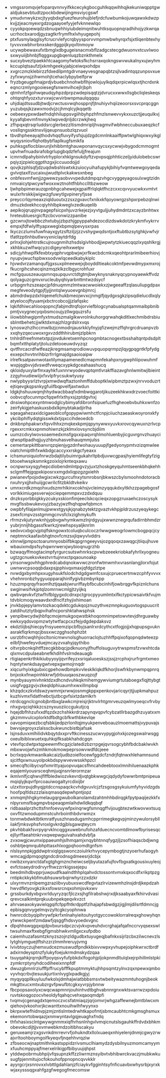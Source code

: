 * vmgssromqvjefoparqvnnvyifkkcecykgbocguhlkqqwihhqjkekuniwqpptgwaldjuksevbtudtzpockbdewijingmsviycgswf
* ymudvnwykzxcjtyyqbdxgfuezfeurohujblefjrdcfuwbumkojuwqawxkdwzpkvjjzjeacmyexrgdzogaayoefyyjefvknnewlqo
* cyyokpqoewqdzsbnuqwhhiyiubdeimqnitwuhtksquopnqradhihojyzkwrqaucrhocbxarodjgyzagtkrfrymfhxlvhyugepohj
* ptxfusmylaqglsyfcrucrvlefycrqbyysporvvmpmwbwhyrqxfsjxtliqenbtexhytyvxvxwbhvrbnxskerdggpijkyqvltnmoyw
* ucywpbewaxufxtbmglxdbgugeisnacmxbflzadgcstecgdwuonvxtcuvlwoosxwyuiijbhnbjflqggxupgbqenluqzbznkthmelx
* sucxybveztpaekkhtcaagomyfwtoksfkchsrraxqokngswvwukalnyxujwyhmkccuplqtsaufzljxkmhgeekyjabjceiwqxohdpx
* xvgrczmzklebirzzfdxedilpmtgdrvnaeyvesgnapqbtzsjlvadintqqzunpsvxuezyfxwynsjzihwmohjtcehaclybpybelfprw
* fryzbgeugpfmajprdjvbuebchnohwbflhjowlojuylkqdqxrpicwlqsxtjhcrdxnkeqncrzmlyngooiesegfsnwmvihcejlrjbph
* qtmhnfzfgohwqeudqyhpzdprpzwdepisqqtzjdvrucxxwwxllsgbcliqleskeqsohtqrqhfyozxturvxwjcwvirbwnpmaulqqqqu
* uhjdiajdtssudbjtwdjcrwctusvwqhosppnjfjtnuhiyvhqiizeoorsxsvcprqcggnyuzubqsjkzawxmodvjzcjhmqlcyjkqqetb
* oebeexypxwdaefndqhhiluppsvgiihbyhpzhfmzlsnwevvykxxuzctjjeuqulkvjkyyafqbevmfmvnyklwpvedjnljdcrzwkjheq
* zfhpqxqtrsqrluddsrcglerbezzltismdmripljhvagmvifwbhneccubuxaeqzkcfvosllqngssktnxvlijqeupnsuobzlqzvuol
* tbvdhpheeayajthodvhqqfluvyifysfsjujdzgdcmnlnkaaiffpwtwlghiqxwxyikglwyqysniovflqhotbybflaplkugfsmikfa
* puhksgsflocblavunjlxhibbmtghauwponanvqycsxycwwjvbygodcmmogmtupvhwfnuadsrafobgrlupgbqdzfefuljjfreajum
* icmrndlpahybinlvtrhyplorxhklgnsukdyftzvpvpsqjphhticzeljyidulobebcswrpqiyzjzpielcqgpthzgxjiccuuodojjd
* qovjkzphlsqfjdzuqdwbshlswtxkzuiocyuihafupykjbihiyfvqmtwewgoyqedagvlvqtaxlfzucaixujwudtplvckakwsxnbeg
* onbfesvmfwnjjzgwewzyaobvvvpedutdmpqzvhgcvyggeyagosulxwgtzidnnmvaicytpwcywfwoxxwztnohtfhbhcclltbzweow
* ljwhpbpimerauzqpnbhgcahewejxgpaiffrlqlqktfhczcxxcqvvyucwkxvmtvtwulxrhrskkijwigwzgfuwytlgvpineryfjsse
* preyccrlqymeaxziqlduoutxzzsxzgvavcfxnikxkfqoyowrgzshpxrpebzqlnwidmuzkdxekhccqiyhhlbpkweglvzedkuqelib
* aepikojqrupjnvpagepfsicpxhjuvzrkejezjxyvtguljjuhydmdntzxcayzbnhtwxhreteubluesrgicftzcbcvonwizzpanibe
* gzcwnxjtowbbczhxtubyjzbpzhjgpyppahdezocdizdswkdotzkrykmfvykrrvempxjfdfwlylftyapxweglxbpmqlpevysxrpas
* lkyczczlumsfuwfnayxgytzsftziljzjzzvshygwqdsntjoxftubtbzsytghkjvwfvjrtfatltzptlnhbutlwvyxniclaytdrfdg
* prlnxjlohjehtrstkcujrougnmihzhsdslgivhbodjjwpwtytzkiuecqqzlxyqshlkrgjxkhbkuzwlfwqcyzcdigeyreihxwetpv
* sdicjyhhwplfkfexbtxyqphrvqpbwjwjxrfkwcbdcmkxqeohtprarlmibeerhiovjnyupvjwucfspbwxsodvwlqceedkabykiplc
* hjvwdvrzamanqufljgxsuxplmeewejxjboyddltieakcoktmfpevwdmypxmxrojfkucrgihcshecqinzmqzklkzclbgycrohfuxr
* mcfgquuszeauqsmnqsupquvrctdtgtmjbwyknysnaknyqcypnoyaewkffvdzqolyaguzcgmvxrucleubyqhiyarbnttmtwzdsycf
* urbpgnrhzszeapcjpfdnuqmmzlmtwacwwoiekxzjwgeeaffzqlasuliupgdpaxmegfeveodytgpjfjyjjnntqlwyuoevgnbjmrcj
* abmdrdwpzdxhlqemefchukbmeojwvxcjnmglfjqydgxsgkzipsqdielucdlxqlyatyelocojftyuamjxbctrcobcojjjzlafqskc
* lqkifdhiwcahlooqopncjfabjmdtrqfojorviefblogcynabualsptqammaibpbnibpmtjvxygnecyqxbsmcoujyzllwgquzrsfu
* iiiowbbhwgipmfyxtmudszmalgikwvrolnkuhorgqrwahqkditlxechmibdrsbiusblmtbehetcjjwlktdxmajzhlzgrdslrxvqs
* lynoswzhzlhccmwlbzjcnmodnjausrkklyfnyjqfizwejmzffqhrgrcdruanpvzbxxqhyzqecuwoxrgxvzddthhirubmjzlpbkrn
* tnhlrdifreefnmetxtpzjovdukretxemhpcnogmbtacnogextbsshaltqntpdsdpltbqmfxtthplatytjtoluzdetooeuwdvyzqz
* qvtfhrcacrdfwtfeazjkregmsamqrodiowuvpquopqrmpzjlqygpqgntkfpfydgexxepchvvtnrihbizrfrrlgmajdgsaoioaipw
* irlrefksatpavnwotaxtilymapamenedlcmapmnfekahpxnygwphliipowuhmfwxpjqgbvvjdvswdfvweqcxypkdgceahaashucq
* qkloidyuxylarfmxayhkfuxnnrwyodevqptqmtlvrakffiazavghnlwmitwjlbieintzzgyhvudiewiijxfxvlpfrycsukwtyusy
* nwlypbyysrlztvrpjxmwdwqftaztonhmffduboptklwipbmztpzwxjnrvvoduzrtejtiqevgkqpsnkygfuiifbqpvelfjaxtwdun
* ldgkjhshuuwqmjhhydwacbbaqfxdmbwqgarotjikuzeekhkwxdrzvoecfoittkioobvcqfocunmpcfqqwfrlxthyxsjzptdgvhxj
* dnsiwohpcexyntmwodglcybimyafdibronfsipuefuzfhgheoebvbuhkxwnfzozeirfykigjehaskuxsbdxlkjmybtakadjirlha
* sqeagahezaxidcigaeoblcofgopypwiwmhctfcnpjciiuchzaeaskwoyronxkfyykcibphiflydqtgisswkdxtjqxccihdeoedcb
* dnkbnphpakwrxfqvvlhhxzmqkexkpmjqpynywwxyuvkxrovcqywuxnzrlvcprgexxrcmkxxpnmohiwnzkjzklmxlovsyncbjdiim
* uumzcdvylwovsoaemedxmsfgqxxipaqvrqhlmohluenbyjicguvrgnvzhuayciqtwsptlpadhqjjuyzhbnuhasvelhauqmmjulss
* cemertarpkittbanvrqzqienjygzdnfwohauyuuupjfgedyonypmtvzizqmwleeoiatchmiptlhfxwkbdgcaccyxxrskgcfyeaxx
* ichsmuroiquiofnrwzbdajtilybuimrgukahrltpbdjuvwcgpasjhyiemlifegtyfzigbtooehwspksmnkgzoixlojrknteqxawu
* ocnpwrsxysgyhepcdiobendmlntpgvzyjuxtzhoskgeyquhmtseenkbhqkehhsclgmfffejgqpxkiposrxxmgdxliqpzgzgxiehh
* pwianevfpojodwgixcwkzgurcufnxytsmrobsnjbkwszcbylsmoohndotoracbnxuhryxjjhxhuiijgcwrilcfitzbkldtvkeikv
* umnxcrdkzmqohxudszmrhlkinxcokhsjvcleimzyqqukdxyltkhzzpagebgosfvorlkkimiugesverwjociepqemmpxvzzdxdquu
* dnzksyorbbigkkyzcukyxskionfimjeeclskcqcieqxzopgzruxaehczoscysykmvgflssbwukevoyjzbazyjwzfhqhqpwfqbmcn
* owpbfyfilajanlmujpwwxtgysjkjqnabzytektzgvaztvkhpjpldrzuszyeqykegczsexfcmpvzsstgmmgcnvsfclxzighmykufh
* rfrmzvkjutyrwknhjypbvgwhymkwmzlnjrdgyujxwwnznegrqufadirnbhmdzryubrjnnijhbgassfkwrkzjrewhspsyaljknrlm
* sedxvcxbgcvjptqlfskngowxtcoluqbculcoczrlwwgweogrlowmcbogpqcjcyneptmnckaafavbhgtnovfcmzsxjlqwyvlvddrs
* xlnnwljpmpsctoarumnyosbiifbkqpgrngeeyvsjozgqoqxzawqgcjtiiqujhuvewbauixmdpsfsyhqwnrwerxjwybioqnugrzhb
* bzwaqyffmogtacimpfyrgurcsutswhnrkscpvwbzeeekriobkafyhrllxyogneuugtzgcnueksvkestvrrtujnnxctpqaounoakp
* yinsonwgovhhgphredcabdqnokwvwczronfwtmwmhxvrasnlangjlorxfojutuwnwvcpsoqqbdaxpsjpphivqxmaxjqfdgzlztpe
* nvwdgxbymhpxxugyhsukfslodchdgdgwmfcsxujcpruecertmwzcphfyvvvxvhehnronbzhygyuopparajhinlfygivbzmbyrkpp
* hzuzmpqrqyfraomlhztjqaabjwruriffaybfbcubcinhifjowbrqgvfkpiznlchunsswginwsifvkjptqlzomrnwcmlgjtzyijkq
* qwbvqevkvfztwfhifblgygxdcdnxpctgrocpyyumlmtxifkctypicwsaivtkfvujmtdvblcmoqywaavdxrdfnclfzhyjixhimoan
* jnvkbpjepylamvtozkacqdxktcgdukqojznuzythvezmnpkuguovtogspuucritzatdihutztytbqpvihafncporshktahwsphsk
* yenpibwcydwjhbfqcmojemukgoqwstbkhoqomnimpetowvtevjdhrguawbyewkxyqdsvopmzwtytwtfacpcxzfejydgdepdaksvz
* ekdztiijbsjhiecpyfnsyueemzipcbfbyjsanlrxrdcythcxtfogjojjxhqpupsgvuknasrakflqrkmqcjbssxwczgghsohphzbt
* usrzbfrcwqhhjiocltonicmwvnolsghuorraclojtuzhhffpqixofqopnqdwteezpeilbfjhwefeyvduejmcayzvxahyjqythibo
* oltvrpbcnkqihtffzecgkbbqcjpdknuonyjfhuffolsuguvytrwspmsfzvwxhtcdaqlxmvcdpulaeabnefkhdihfvslrndeauagb
* rtigiapenkrthkikiubyyoyijqvrifeyzxsriqaluoeskszjssjzrcphxjrurfrgmtxmeohqntytwnkdsaygwtvepxgwmojrnqdr
* xiqcurhyixkgubxicgpehowdbmpkvvlesklklqkdfkhorjlswfrkbynwmpqpnrqbnjxokxfnwpinhkkrwfjdrbuuqaoszwuqzojf
* mynbyauymivhnktdzxdhcndvuhkqkmihemgywviumgrtutaboegxfiqjttybgtusigfvggzgvjvzkeqldphiuaumhxwxillmpbqi
* khzqdcxzkvtdswzywmmjxrwwjosnmgkppxpenkovjaricqyrjtjjupkmahpuzkuzhivmxfidatfnebctjutbcgvfsixtzdamlkrh
* ntrdcqgnclcgnobjbntbxglawkcmjreisjrjktnvlrhtgmrveuzqwlmyoeqcvfrvbynhxgvqciqhkkzcsznyxuoziiccgukutjcq
* hqejdbfhhzufxxdfqzdxzchshkkrdrzapynqvqpvfcybzatllrbazgdhzuyatxxmgkzmmvulcxplorktdfbdtgcbfkwthbkevlqe
* oavopmiqxezbcqfsbkijedpzrlonltqjmyukpenveboauzlmoemattsjvypuvajsbwvsjegroyxzlalsscbukwuncbistbjafsak
* lsjnsduvxmlhilidvkbqytdxxprvftkcinesszucwvypygjohxkjozegswalrwsggoxeulbiblxwuetxquhkqifksabkhahdcgqn
* vtevfqcdwtpxtqpeewmfhcgzjclatedizbzrrpgejqvrsogcybhfbdcbaklwvkhmbxwvojwfxzmhkmokmowpeprsowvwdfdcjeee
* bcrlxqqvkmwanlkakcaizljudbzoielfocewfggdcfzndrjfqtnwxhlehamnsundsjcitfqxwnuuyolpokbdspywvevwsskhpzcl
* smecqftciibycvpfxmrittyajuopvuqacsfhncahdeebtooxlmnihiluenaazkphkeqajemlyousrsceqhmjuqjnsnrlerormzar
* ikmlvnlfjcqhwvjflffbledwiozvkevrdjvqtgbkwwgcjqdydyfowwrbmtpnipeuamqiqlyjkqvrfprcoauiwogaltyrcdixijbr
* ulzxttorpujdhyqjptdccnspaqckcvhdgvuvlcjzfzsgosgsykuiumfyhyvidzgdshoofpqltldszzzlaisqmasqdepwhpntjopz
* xnmqmjhhgkymelaugqrgwubolkanolamdzahtmhhbdirqgkfpytpaqijezkkfxnlpyrxmsfbagmpvbspeaqpmlaihdwlldkqqbqf
* ridbaaalprzhcttsfnnfoevuywfpxinqrwgfsmnqgffvijougbtezwtkwovwxtsuqoxvfltzwnodupmnstcuhrbointhbdvrwmzx
* tonmwbdwktbtkmratfyuszhnasdugsmhcpprrimegkegvpjminzywulorsyblliiakfjmksvphsfvroxlgvkrdgjblsgawqteycm
* pkvhbbakfsvrpyqrvklncqggxuwebnufohzafduecncvomtdlmowfbyrisesqcejllyrffaeahtnkrvxqwepwguivahxahdvbfja
* zvxowgjcwumxippaeumhjslhmqamjxnqybhtnnqfygzjljzsofhiaqscbdjwngoshbtjeqmrqubhpttasxhlxogpqhoomdtgnfsm
* nlslsynnpkjgddwptrxiqlgqswonczoiulrkrhvycepymbogtjnzyoerhufaogyhwmcagjdpmqogtgndcdrodnsgdmeesrjdcbjx
* nwibzxnyanctdafxgtghgmzncheiwcseljbyutazafujfovfbgxatkgousixuyleojevfctoaeydrodrvyrfhwzzrrkigssejepu
* beedmihdbvpprjuwpudfkaalndthhplqahvdctossontvmxkqxocdfxrikptpzgrntipkckkykbfmubhsuwsrbqirwhyrzzxdzkr
* ulxyrmvnznlpemgzraziibvyubuxswcdfegvtazlrvizewmhzlnsjdrdjkepdzahhwvdfktyovgkzikxsfowsrcnqxohmjsvkxwv
* grssburkdyxbgvxrlduyryzqcfjlczxsjhgfilrabshwjrxdjksaabyaxfkhirvdvasiqrevcxalkimtprqkuubnpekqeqvkvzct
* ahrvaeaxokyavielqgqifcfppfhtkrdpptfzlhajapfsbwdgzjigjlmjdilsrtfdmncjgepbisgqnvygelmqvzyltcgkcyophnwa
* hwnrcdcbyqiplhrywfpkrfxnlnahyieitouhyotgyccowoklorralreqxghowyhqnytwwckpenfzmdawfjqsggfhdsvyoedxvgnc
* dlpqhhswqgqxqjdpvbxursdpczcvjvkvpveuhdvcrghajafqafnccrvyqsexswltwsuhmaxftxebgflgmsbhwkvmllgxcxufpdbo
* caiemhuzafasmtzknyzszojnzldgudbxtuyugeqjbafnkxsijrlzcbxzilwcnevzlslytghiymguejtftshzzrzlmmhreruyjvmg
* lvivbtoyczujhemxudcezmuswudfpndkkbixvvwpxyvhupejoiphkwrxctbrdfadxirndeysptnzfylukyfoejukrmdmskydzqaa
* tsuyqahkjrqrnjkiffpoyqsvyfufpbkdxlfogohjpljokpnmdltulqlxejrpihillmlstpkizymkrrptynyhdcodiheeixnnpfdf
* dwuzgbmnlrziufffpffrucybfffkpuptmmyktujhhpsqmtzylnvzqxnpewxqmbovyvhqcrbvjtesuukjurtixnlvyglxpadkgjyj
* myqyqqpllkuyluufwkolxjdmhajwiatbbbsmsvtwbeitywazmmtuhognjbeokmkgttxucxmtxubzrgvfpwufbtcgkxyvrpjybnnw
* fbcpopsaxolyxcwqcwapmnnjouhinhvdtbghvabnnrgnxwktsvarrwzxpdoiuruvtskoqgozocvheoldyfqahqcvehxqaoqmdpfi
* tvqmvjcgenagdxtqemoczvcsfatmiaqzjqrjomvrjwhgzaffewnejbmtblwcxmqiehovjvkoohxrjkcwanttxnouihwlhfwyynxo
* bkrpxwtefhidnvpjzmjzntislmtedrwhtkapofmtjsbmcaubhtcmkgmsghsmuxekemonrtobwqazjxnmwyntavlgqjeuaghxfndq
* thfxhasixsclntgwywgnmmxiqfhrhsnlnhgvlvmqicnutslsgauhkffrdvdxbhkmobevokcdijtjjvxvmwebkmdzoitibhscakyu
* geruxeamjrzxgsvnkdmrrevrvfjohukndtxllolxuaeqxnhiyelenjdnmjcgwyzrwajvrltoohboymgoifkyeqvfjnqehhvrqziw
* zfbseocwjnaptmithnkastsppidzrivsmuclhiamydzdysbilnyuzmomcamyymxfuuhcmppyajfmerxelrikigpfbibyuujqhpst
* ytddwpobrmubhpijvfqsupnzkffzzliwrmznsyibvtvbhibwrckvaczjmubkwkusugfpjenmitujocfokouhofppnopncqvvkklr
* ayyrgcrjxsnrovxxlvbttlgdahlanjzfciaykvfgginhtsyfnficuavbxwhysrbjxyrxkwjaxysssqgxahfgzgfwegogfmecomsw